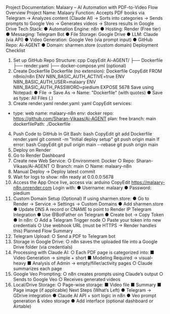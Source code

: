 Project Documentation: Malaary – AI Automation 
with PDF-to-Video Flow 
Overview 
Project Name: Malaary 
Function: Accepts PDF books via Telegram → Analyzes content (Claude AI) → Sorts into categories → 
Sends prompts to Google Veo → Generates videos → Stores results in Google Drive 
Tech Stack: 
● Automation Engine: n8n 
● Hosting: Render (Free tier) 
● Messaging: Telegram Bot 
● File Storage: Google Drive 
● LLM: Claude (via API) 
● Video Generation: Google Veo (via prompt input) 
● GitHub Repo: Ai-AGENT 
● Domain: sharmen.store (custom domain) 
Deployment Checklist 
1. Set up GitHub Repo 
Structure: 
cpp 
CopyEdit 
Ai-AGENT/ 
├── Dockerfile 
├── render.yaml 
├── docker-compose.yml (optional) 
2. Create Dockerfile 
Dockerfile (no extension): 
Dockerfile 
CopyEdit 
FROM n8nio/n8n 
ENV N8N_BASIC_AUTH_ACTIVE=true 
ENV N8N_BASIC_AUTH_USER=malaary 
ENV N8N_BASIC_AUTH_PASSWORD=piedium 
EXPOSE 5678 
Save using Notepad: 
● File → Save As → Name: "Dockerfile" (with quotes) 
● Save as type: All Files (*.*) 
3. Create render.yaml 
render.yaml: 
yaml 
CopyEdit 
services: 
- type: web 
name: malaary-n8n 
env: docker 
repo: https://github.com/Sharan-Vikaas/Ai-AGENT 
plan: free 
branch: main 
dockerfilePath: ./Dockerfile 
4. Push Code to GitHub 
In Git Bash: 
bash 
CopyEdit 
git add Dockerfile render.yaml 
git commit -m "Initial deploy setup" 
git push origin main 
If error: 
bash 
CopyEdit 
git pull origin main --rebase 
git push origin main 
5. Deploy on Render 
1. Go to Render Dashboard 
2. Create new Web Service: 
○ Environment: Docker 
○ Repo: Sharan-Vikaas/Ai-AGENT 
○ Branch: main 
○ Name: malaary-n8n 
3. Manual Deploy → Deploy latest commit 
4. Wait for logs to show: n8n ready at 0.0.0.0:5678 
6. Access the App 
Once live, access via: 
arduino 
CopyEdit 
https://malaary-n8n.onrender.com 
Login with: 
● Username: malaary 
● Password: piedium 
7. Custom Domain Setup (Optional) 
If using sharmen.store: 
● Go to Render → Service → Settings → Custom Domains 
● Add sharmen.store 
● Update DNS A record or CNAME to point to Render IP 
Telegram Integration 
● Use @BotFather on Telegram 
● Create bot → Copy Token 
● In n8n: 
○ Add a Telegram Trigger node 
○ Paste your token into new credentials 
○ Use webhook URL (must be HTTPS → Render handles this) 
Planned Flow Summary 
1. Telegram Upload: 
○ Send a PDF to Telegram bot 
2. Storage in Google Drive: 
○ n8n saves the uploaded file into a Google Drive folder (via credentials) 
3. Processing with Claude AI: 
○ Each PDF page is categorized into: 
■ Video Generation → simple + short 
■ Modeling Required → visual-heavy 
■ Analysis of Admin → empty/filler/activity pages 
○ Claude summarizes each page 
4. Google Veo Prompting: 
○ n8n creates prompts using Claude’s output 
○ Sends to Google Veo 
○ Receives generated videos 
5. Local/Drive Storage: 
○ Page-wise storage: 
■ Video file 
■ Summary 
■ Page image (if applicable) 
Next Steps (What’s Left) 
● Telegram → GDrive integration 
● Claude AI API + sort logic in n8n 
● Veo prompt generation & video storage 
● Add interface (optional dashboard or Airtable) 
